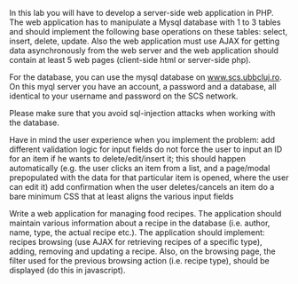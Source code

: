 In this lab you will have to develop a server-side web application in PHP. The web application has to manipulate a Mysql database with 1 to 3 tables and should implement the following base operations on these tables: select, insert, delete, update. Also the web application must use AJAX for getting data asynchronously from the web server and the web application should contain at least 5 web pages (client-side html or server-side php).

For the database, you can use the mysql database on www.scs.ubbcluj.ro. On this myql server you have an account, a password and a database, all identical to your username and password on the SCS network.

Please make sure that you avoid sql-injection attacks when working with the database.

Have in mind the user experience when you implement the problem:
add different validation logic for input fields
do not force the user to input an ID for an item if he wants to delete/edit/insert it; this should happen automatically (e.g. the user clicks an item from a list, and a page/modal prepopulated with the data for that particular item is opened, where the user can edit it)
add confirmation when the user deletes/cancels an item
do a bare minimum CSS that at least aligns the various input fields

Write a web application for managing food recipes. The application should maintain various information about a recipe in the database (i.e. author, name, type, the actual recipe etc.). The application should implement: recipes browsing (use AJAX for retrieving recipes of a specific type), adding, removing and updating a recipe. Also, on the browsing page, the filter used for the previous browsing action (i.e. recipe type), should be displayed (do this in javascript).
